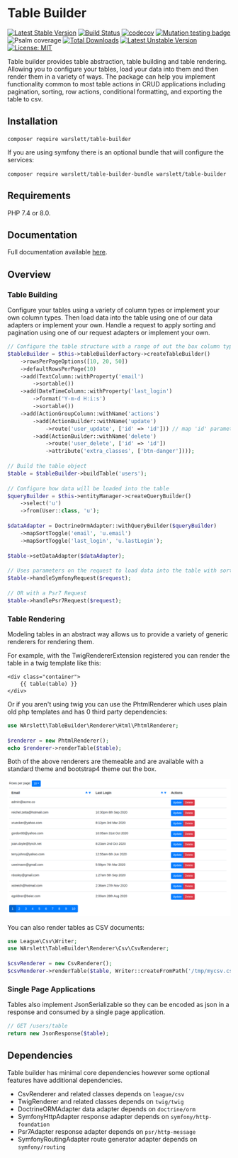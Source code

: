 # Table Builder
[![Latest Stable Version](https://poser.pugx.org/warslett/table-builder/v)](//packagist.org/packages/warslett/table-builder)
[![Build Status](https://circleci.com/gh/warslett/table-builder.png?style=shield)](https://circleci.com/gh/warslett/table-builder)
[![codecov](https://codecov.io/gh/warslett/table-builder/branch/master/graph/badge.svg?token=TLPUHTMP2E)](https://codecov.io/gh/warslett/table-builder)
[![Mutation testing badge](https://img.shields.io/endpoint?style=flat&url=https%3A%2F%2Fbadge-api.stryker-mutator.io%2Fgithub.com%2Fwarslett%2Ftable-builder%2Fmaster)](https://dashboard.stryker-mutator.io/reports/github.com/warslett/table-builder/master)
![Psalm coverage](https://shepherd.dev/github/warslett/table-builder/coverage.svg)
[![Total Downloads](https://poser.pugx.org/warslett/table-builder/downloads)](//packagist.org/packages/warslett/table-builder)
[![Latest Unstable Version](https://poser.pugx.org/warslett/table-builder/v/unstable)](//packagist.org/packages/warslett/table-builder)
[![License: MIT](https://img.shields.io/badge/License-MIT-green.svg)](https://opensource.org/licenses/MIT)

Table builder provides table abstraction, table building and table rendering. Allowing you to configure your tables,
load your data into them and then render them in a variety of ways. The package can help you implement functionality
common to most table actions in CRUD applications including pagination, sorting, row actions, conditional formatting,
and exporting the table to csv.

## Installation
`composer require warslett/table-builder`

If you are using symfony there is an optional bundle that will configure the services:

`composer require warslett/table-builder-bundle warslett/table-builder`

## Requirements
PHP 7.4 or 8.0.

## Documentation
Full documentation available [here](https://github.com/warslett/table-builder/blob/master/docs/en/index.md).

## Overview

### Table Building
Configure your tables using a variety of column types or implement your own column types. Then load data into the table
using one of our data adapters or implement your own. Handle a request to apply sorting and pagination using one of our
request adapters or implement your own.
``` php
// Configure the table structure with a range of out the box column types
$tableBuilder = $this->tableBuilderFactory->createTableBuilder()
    ->rowsPerPageOptions([10, 20, 50])
    ->defaultRowsPerPage(10)
    ->add(TextColumn::withProperty('email')
        ->sortable())
    ->add(DateTimeColumn::withProperty('last_login')
        ->format('Y-m-d H:i:s')
        ->sortable())
    ->add(ActionGroupColumn::withName('actions')
        ->add(ActionBuilder::withName('update')
            ->route('user_update', ['id' => 'id'])) // map 'id' parameter to property path 'id'
        ->add(ActionBuilder::withName('delete')
            ->route('user_delete', ['id' => 'id'])
            ->attribute('extra_classes', ['btn-danger'])));

// Build the table object
$table = $tableBuilder->buildTable('users');

// Configure how data will be loaded into the table
$queryBuilder = $this->entityManager->createQueryBuilder()
    ->select('u')
    ->from(User::class, 'u');

$dataAdapter = DoctrineOrmAdapter::withQueryBuilder($queryBuilder)
    ->mapSortToggle('email', 'u.email')
    ->mapSortToggle('last_login', 'u.lastLogin');

$table->setDataAdapter($dataAdapter);

// Uses parameters on the request to load data into the table with sorting and pagination
$table->handleSymfonyRequest($request);

// OR with a Psr7 Request
$table->handlePsr7Request($request);
```

### Table Rendering
Modeling tables in an abstract way allows us to provide a variety of generic renderers for rendering them. 

For example, with the TwigRendererExtension registered you can render the table in a twig template like this:
``` twig
<div class="container">
    {{ table(table) }}
</div>
```

Or if you aren't using twig you can use the PhtmlRenderer which uses plain old php templates and has 0 third party
dependencies:
``` php
use WArslett\TableBuilder\Renderer\Html\PhtmlRenderer;

$renderer = new PhtmlRenderer();
echo $renderer->renderTable($table);
```

Both of the above renderers are themeable and are available with a standard theme and bootstrap4 theme out the box.

![rendered table](https://github.com/warslett/table-builder/raw/master/docs/img/example.png "Rendered Html Table")

You can also render tables as CSV documents:
```php
use League\Csv\Writer;
use WArslett\TableBuilder\Renderer\Csv\CsvRenderer;

$csvRenderer = new CsvRenderer();
$csvRenderer->renderTable($table, Writer::createFromPath('/tmp/mycsv.csv'));
```

### Single Page Applications
Tables also implement JsonSerializable so they can be encoded as json in a response and consumed by a single page
application.

``` php
// GET /users/table
return new JsonResponse($table);
```

## <a name="Dependencies"></a>Dependencies
Table builder has minimal core dependencies however some optional features have additional dependencies.
* CsvRenderer and related classes depends on `league/csv`
* TwigRenderer and related classes depends on `twig/twig`
* DoctrineORMAdapter data adapter depends on `doctrine/orm`
* SymfonyHttpAdapter response adapter depends on `symfony/http-foundation`
* Psr7Adapter response adapter depends on `psr/http-message`
* SymfonyRoutingAdapter route generator adapter depends on `symfony/routing`
